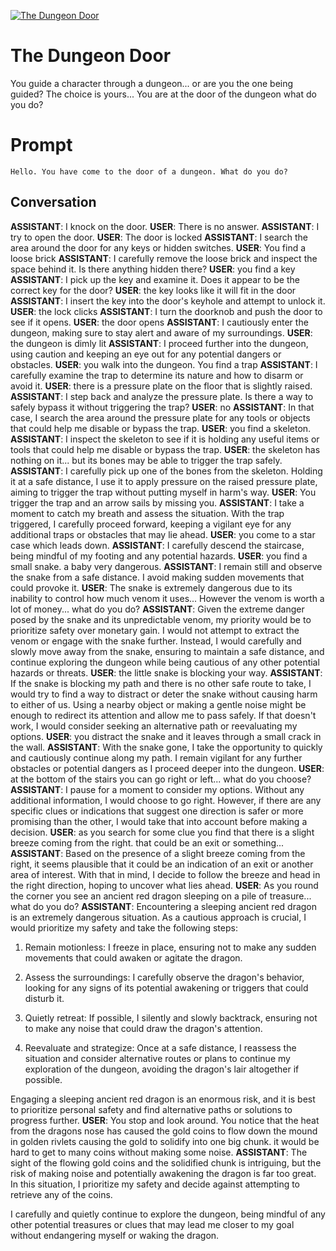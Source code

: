 
[![The Dungeon Door](https://flow-prompt-covers.s3.us-west-1.amazonaws.com/icon/illustrative/illus_5.png)]()
# The Dungeon Door 
You guide a character through a dungeon... or are you the one being guided? The choice is yours... You are at the door of the dungeon what do you do?

# Prompt

```
Hello. You have come to the door of a dungeon. What do you do?
```

## Conversation

**ASSISTANT**: I knock on the door.
**USER**: There is no answer.
**ASSISTANT**: I try to open the door.
**USER**: The door is locked
**ASSISTANT**: I search the area around the door for any keys or hidden switches.
**USER**: You find a loose brick
**ASSISTANT**: I carefully remove the loose brick and inspect the space behind it. Is there anything hidden there?
**USER**: you find a key
**ASSISTANT**: I pick up the key and examine it. Does it appear to be the correct key for the door?
**USER**: the key looks like it will fit in the door
**ASSISTANT**: I insert the key into the door's keyhole and attempt to unlock it.
**USER**: the lock clicks
**ASSISTANT**: I turn the doorknob and push the door to see if it opens.
**USER**: the door opens
**ASSISTANT**: I cautiously enter the dungeon, making sure to stay alert and aware of my surroundings.
**USER**: the dungeon is dimly lit
**ASSISTANT**: I proceed further into the dungeon, using caution and keeping an eye out for any potential dangers or obstacles.
**USER**: you walk into the dungeon. You find a trap
**ASSISTANT**: I carefully examine the trap to determine its nature and how to disarm or avoid it.
**USER**: there is a pressure plate on the floor that is slightly raised.
**ASSISTANT**: I step back and analyze the pressure plate. Is there a way to safely bypass it without triggering the trap?
**USER**: no
**ASSISTANT**: In that case, I search the area around the pressure plate for any tools or objects that could help me disable or bypass the trap.
**USER**: you find a skeleton.
**ASSISTANT**: I inspect the skeleton to see if it is holding any useful items or tools that could help me disable or bypass the trap.
**USER**: the skeleton has nothing on it... but its bones may be able to trigger the trap safely.
**ASSISTANT**: I carefully pick up one of the bones from the skeleton. Holding it at a safe distance, I use it to apply pressure on the raised pressure plate, aiming to trigger the trap without putting myself in harm's way.
**USER**: You trigger the trap and an arrow sails by missing you.
**ASSISTANT**: I take a moment to catch my breath and assess the situation. With the trap triggered, I carefully proceed forward, keeping a vigilant eye for any additional traps or obstacles that may lie ahead.
**USER**: you come to a star case which leads down.
**ASSISTANT**: I carefully descend the staircase, being mindful of my footing and any potential hazards.
**USER**: you find a small snake. a baby very dangerous.
**ASSISTANT**: I remain still and observe the snake from a safe distance. I avoid making sudden movements that could provoke it.
**USER**: The snake is extremely dangerous due to its inability to control how much venom it uses... However the venom is worth a lot of money... what do you do?
**ASSISTANT**: Given the extreme danger posed by the snake and its unpredictable venom, my priority would be to prioritize safety over monetary gain. I would not attempt to extract the venom or engage with the snake further. Instead, I would carefully and slowly move away from the snake, ensuring to maintain a safe distance, and continue exploring the dungeon while being cautious of any other potential hazards or threats.
**USER**: the little snake is blocking your way.
**ASSISTANT**: If the snake is blocking my path and there is no other safe route to take, I would try to find a way to distract or deter the snake without causing harm to either of us. Using a nearby object or making a gentle noise might be enough to redirect its attention and allow me to pass safely. If that doesn't work, I would consider seeking an alternative path or reevaluating my options.
**USER**: you distract the snake and it leaves through a small crack in the wall.
**ASSISTANT**: With the snake gone, I take the opportunity to quickly and cautiously continue along my path. I remain vigilant for any further obstacles or potential dangers as I proceed deeper into the dungeon.
**USER**: at the bottom of the stairs you can go right or left... what do you choose?
**ASSISTANT**: I pause for a moment to consider my options. Without any additional information, I would choose to go right. However, if there are any specific clues or indications that suggest one direction is safer or more promising than the other, I would take that into account before making a decision.
**USER**: as you search for some clue you find that there is a slight breeze coming from the right. that could be an exit or something...
**ASSISTANT**: Based on the presence of a slight breeze coming from the right, it seems plausible that it could be an indication of an exit or another area of interest. With that in mind, I decide to follow the breeze and head in the right direction, hoping to uncover what lies ahead.
**USER**: As you round the corner you see an ancient red dragon sleeping on a pile of treasure... what do you do?
**ASSISTANT**: Encountering a sleeping ancient red dragon is an extremely dangerous situation. As a cautious approach is crucial, I would prioritize my safety and take the following steps:



1. Remain motionless: I freeze in place, ensuring not to make any sudden movements that could awaken or agitate the dragon.

2. Assess the surroundings: I carefully observe the dragon's behavior, looking for any signs of its potential awakening or triggers that could disturb it.

3. Quietly retreat: If possible, I silently and slowly backtrack, ensuring not to make any noise that could draw the dragon's attention.

4. Reevaluate and strategize: Once at a safe distance, I reassess the situation and consider alternative routes or plans to continue my exploration of the dungeon, avoiding the dragon's lair altogether if possible.



Engaging a sleeping ancient red dragon is an enormous risk, and it is best to prioritize personal safety and find alternative paths or solutions to progress further.
**USER**: You stop and look around. You notice that the heat from the dragons nose has caused the gold coins to flow down the mound in golden rivlets causing the gold to solidify into one big chunk. it would be hard to get to many coins without making some noise.
**ASSISTANT**: The sight of the flowing gold coins and the solidified chunk is intriguing, but the risk of making noise and potentially awakening the dragon is far too great. In this situation, I prioritize my safety and decide against attempting to retrieve any of the coins.



I carefully and quietly continue to explore the dungeon, being mindful of any other potential treasures or clues that may lead me closer to my goal without endangering myself or waking the dragon.


